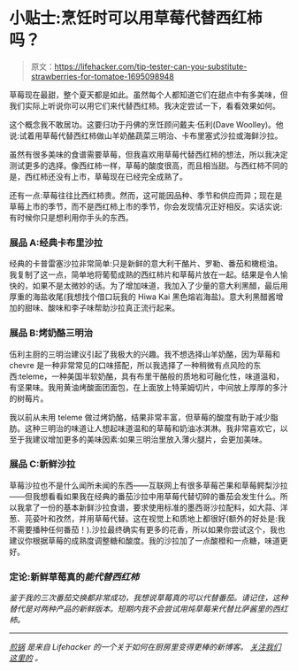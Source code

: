 # 小贴士:烹饪时可以用草莓代替西红柿吗？

> 原文：<https://lifehacker.com/tip-tester-can-you-substitute-strawberries-for-tomatoe-1695098948>

草莓现在最甜，整个夏天都是如此。虽然每个人都知道它们在甜点中有多美味，但我们实际上听说你可以用它们来代替西红柿。我决定尝试一下，看看效果如何。



这个概念我不敢居功。这要归功于丹佛的烹饪顾问戴夫·伍利(Dave Woolley)。他说:试着用草莓代替西红柿做山羊奶酪蔬菜三明治、卡布里塞式沙拉或海鲜沙拉。

虽然有很多美味的食谱需要草莓，但我喜欢用草莓代替西红柿的想法，所以我决定测试更多的选择。像西红柿一样，草莓的酸度很高，而且相当甜。与西红柿不同的是，西红柿还没有上市，草莓现在已经完全成熟了。

还有一点:草莓往往比西红柿贵。然而，这可能因品种、季节和供应而异；现在是草莓上市的季节，而不是西红柿上市的季节，你会发现情况正好相反。实话实说:有时候你只是想利用你手头的东西。

### **展品 A:经典卡布里沙拉**

经典的卡普雷塞沙拉非常简单:只是新鲜的意大利干酪片、罗勒、番茄和橄榄油。我复制了这一点，简单地将葡萄成熟的西红柿片和草莓片放在一起。结果是令人愉快的，如果不是太微妙的话。为了增加味道，我加入了少量的意大利黑醋，最后用厚重的海盐收尾(我想找个借口玩我的 Hiwa Kai 黑色熔岩海盐)。意大利黑醋酱增加的甜味、酸味和李子味帮助沙拉真正流行起来。

### **展品 B:烤奶酪三明治**

伍利主厨的三明治建议引起了我极大的兴趣。我不想选择山羊奶酪，因为草莓和 chevre 是一种非常常见的口味搭配，所以我选择了一种稍微有点风险的东西:teleme，一种美国半软奶酪，具有布里干酪般的质地和可融化性，味道温和，有坚果味。我用黄油烤酸面团面包，在上面放上特莱姆切片，中间放上厚厚的多汁的树莓片。

我以前从未用 teleme 做过烤奶酪，结果非常丰富，但草莓的酸度有助于减少脂肪。这种三明治的味道让人想起味道温和的草莓和奶油冰淇淋。我非常喜欢它，以至于我建议增加更多的美味因素:如果三明治里放入薄火腿片，会更加美味。

### **展品 C:新鲜沙拉**

草莓沙拉也不是什么闻所未闻的东西——互联网上有很多草莓芒果和草莓鳄梨沙拉——但我想看看如果我在经典的番茄沙拉中用草莓代替切碎的番茄会发生什么。所以我拿了一份的基本新鲜沙拉食谱，要求使用标准的墨西哥沙拉配料，如大蒜、洋葱、芫荽叶和孜然，并用草莓代替。这在视觉上和质地上都很好(额外的好处是:我不需要播种任何番茄！).沙拉最终确实有更多的花香，所以如果你尝试这个，我也建议你根据草莓的成熟度调整糖和酸度。我的沙拉加了一点酸橙和一点糖，味道更好。

### **定论:新鲜草莓真的*能代替西红柿***

*鉴于我的三次番茄交换都非常成功，我想说草莓真的可以代替番茄。请记住，这种替代是对两种产品的新鲜版本。短期内我不会尝试用炖草莓来代替比萨酱里的西红柿。*

* * *

*[*煎锅*](http://skillet.lifehacker.com) *是来自 Lifehacker 的一个关于如何在厨房里变得更棒的新博客。* [*关注我们这里的*](http://www.twitter.com/skilletLH) *。**